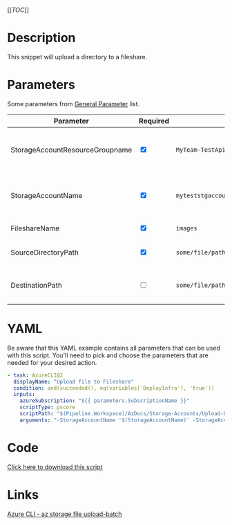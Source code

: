 [[_TOC_]]

# Description

This snippet will upload a directory to a fileshare.

# Parameters

Some parameters from [General Parameter](/Azure/AzDocs-v1/Scripts) list.

| Parameter                       | Required                        | Example Value                                | Description                                            |
| ------------------------------- | ------------------------------- | -------------------------------------------- | ------------------------------------------------------ |
| StorageAccountResourceGroupname | <input type="checkbox" checked> | `MyTeam-TestApi-$(Release.EnvironmentName)`  | The resourcegroup where the storageaccount resides in. |
| StorageAccountName              | <input type="checkbox" checked> | `myteststgaccount$(Release.EnvironmentName)` | The name of the storageaccount which will be used      |
| FileshareName                   | <input type="checkbox" checked> | `images`                                     | The name of the fileshare                              |
| SourceDirectoryPath                  | <input type="checkbox" checked> | `some/file/path`                             | The path of the local directory to upload.                    |
| DestinationPath                 | <input type="checkbox"> | `some/file/path`                     | The path on the fileshare to upload the directory to.                        |

# YAML

Be aware that this YAML example contains all parameters that can be used with this script. You'll need to pick and choose the parameters that are needed for your desired action.

```yaml
- task: AzureCLI@2
  displayName: "Upload file to Fileshare"
  condition: and(succeeded(), eq(variables['DeployInfra'], 'true'))
  inputs:
    azureSubscription: "${{ parameters.SubscriptionName }}"
    scriptType: pscore
    scriptPath: "$(Pipeline.Workspace)/AzDocs/Storage-Accounts/Upload-Directory-To-Fileshare.ps1"
    arguments: "-StorageAccountName '$(StorageAccountName)' -StorageAccountResourceGroupname '$(StorageAccountResourceGroupname)' -FileshareName '$(FileshareName)' -SourceDirectoryPath '$(SourceDirectoryPath)' -DestinationPath '$(DestinationPath)'"
```

# Code

[Click here to download this script](../../../../src/Storage-Accounts/Upload-file-to-file-share.ps1)

# Links

[Azure CLI - az storage file upload-batch](https://learn.microsoft.com/en-us/cli/azure/storage/file?view=azure-cli-latest#az-storage-file-upload-batch)
